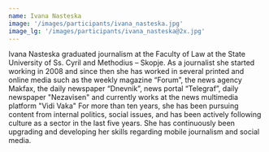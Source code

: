 ```yaml
---
name: Ivana Nasteska
image: '/images/participants/ivana_nasteska.jpg'
image_lg: '/images/participants/ivana_nasteska@2x.jpg'
---
```


Ivana Nasteska graduated journalism at the Faculty of Law at the State University of Ss. Cyril and Methodius – Skopje.
As a journalist she started working in 2008 and since then she has worked in several printed and online media such as the weekly magazine “Forum”, the news agency Makfax, the daily newspaper “Dnevnik”, news portal “Telegraf”, daily newspaper "Nezavisen" and currently works at the news multimedia platform "Vidi Vaka"
For more than ten years, she has been pursuing content from internal politics, social issues, and has been actively following culture as a sector in the last five years. She has continuously been upgrading and developing her skills regarding mobile journalism and social media.